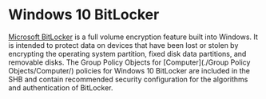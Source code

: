 # Windows 10 BitLocker

[Microsoft BitLocker](http://windows.microsoft.com/en-us/windows-vista/bitlocker-drive-encryption-overview) is a full volume encryption feature built into Windows. It is intended to protect data on devices that have been lost or stolen by encrypting the operating system partition, fixed disk data partitions, and removable disks. The Group Policy Objects for [Computer](./Group Policy Objects/Computer/) policies for Windows 10 BitLocker are included in the SHB and contain recommended security configuration for the algorithms and authentication of BitLocker.

